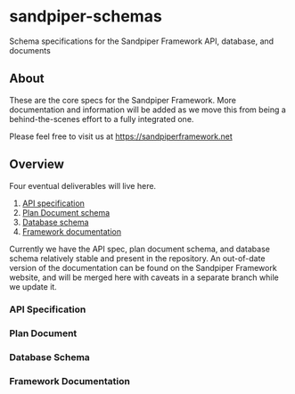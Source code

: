 # sandpiper-schemas

Schema specifications for the Sandpiper Framework API, database, and documents

## About

These are the core specs for the Sandpiper Framework. More documentation and information will be added as we move this from being a behind-the-scenes effort to a fully integrated one.

Please feel free to visit us at https://sandpiperframework.net

## Overview

Four eventual deliverables will live here.

1. [API specification](#api_specification)
1. [Plan Document schema](#plan_document)
1. [Database schema](#database_schema)
1. [Framework documentation](#framework_documention)

Currently we have the API spec, plan document schema, and database schema relatively stable and present in the repository. An out-of-date version of the documentation can be found on the Sandpiper Framework website, and will be merged here with caveats in a separate branch while we update it.

### API Specification

### Plan Document

### Database Schema

### Framework Documentation